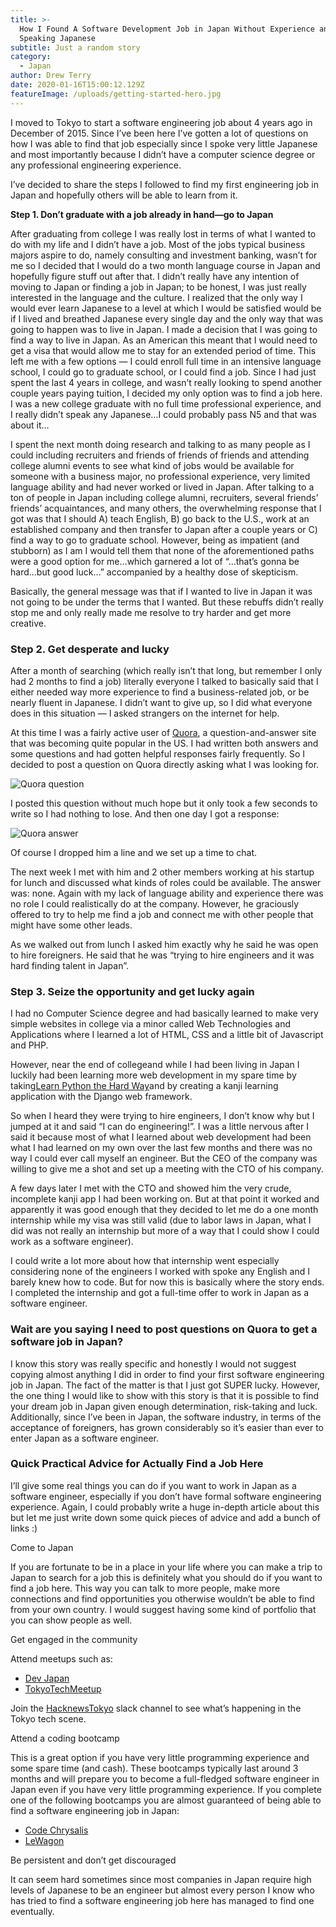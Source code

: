 ```yaml
---
title: >-
  How I Found A Software Development Job in Japan Without Experience and Without
  Speaking Japanese
subtitle: Just a random story
category:
  - Japan
author: Drew Terry
date: 2020-01-16T15:00:12.129Z
featureImage: /uploads/getting-started-hero.jpg
---
```

I moved to Tokyo to start a software engineering job about 4 years ago in December of 2015. Since I’ve been here I’ve gotten a lot of questions on how I was able to find that job especially since I spoke very little Japanese and most importantly because I didn’t have a computer science degree or any professional engineering experience.

I’ve decided to share the steps I followed to find my first engineering job in Japan and hopefully others will be able to learn from it.

**Step 1. Don’t graduate with a job already in hand—go to Japan**

After graduating from college I was really lost in terms of what I wanted to do with my life and I didn’t have a job. Most of the jobs typical business majors aspire to do, namely consulting and investment banking, wasn’t for me so I decided that I would do a two month language course in Japan and hopefully figure stuff out after that. I didn’t really have any intention of moving to Japan or finding a job in Japan; to be honest, I was just really interested in the language and the culture. I realized that the only way I would ever learn Japanese to a level at which I would be satisfied would be if I lived and breathed Japanese every single day and the only way that was going to happen was to live in Japan. I made a decision that I was going to find a way to live in Japan. As an American this meant that I would need to get a visa that would allow me to stay for an extended period of time. This left me with a few options — I could enroll full time in an intensive language school, I could go to graduate school, or I could find a job. Since I had just spent the last 4 years in college, and wasn’t really looking to spend another couple years paying tuition, I decided my only option was to find a job here. I was a new college graduate with no full time professional experience, and I really didn’t speak any Japanese…I could probably pass N5 and that was about it…

I spent the next month doing research and talking to as many people as I could including recruiters and friends of friends of friends and attending college alumni events to see what kind of jobs would be available for someone with a business major, no professional experience, very limited language ability and had never worked or lived in Japan. After talking to a ton of people in Japan including college alumni, recruiters, several friends’ friends’ acquaintances, and many others, the overwhelming response that I got was that I should A) teach English, B) go back to the U.S., work at an established company and then transfer to Japan after a couple years or C) find a way to go to graduate school. However, being as impatient (and stubborn) as I am I would tell them that none of the aforementioned paths were a good option for me…which garnered a lot of “…that’s gonna be hard…but good luck…” accompanied by a healthy dose of skepticism.

Basically, the general message was that if I wanted to live in Japan it was not going to be under the terms that I wanted. But these rebuffs didn’t really stop me and only really made me resolve to try harder and get more creative.

### Step 2. Get desperate and lucky

After a month of searching (which really isn’t that long, but remember I only had 2 months to find a job) literally everyone I talked to basically said that I either needed way more experience to find a business-related job, or be nearly fluent in Japanese. I didn’t want to give up, so I did what everyone does in this situation — I asked strangers on the internet for help.

At this time I was a fairly active user of [Quora](http://quora.com), a question-and-answer site that was becoming quite popular in the US. I had written both answers and some questions and had gotten helpful responses fairly frequently. So I decided to post a question on Quora directly asking what I was looking for.

![Quora question](/nuxt/uploads/quora_answer.png "Question I posted on Quora")

I posted this question without much hope but it only took a few seconds to write so I had nothing to lose. And then one day I got a response:

![Quora answer](/uploads/quora_answer.png)

Of course I dropped him a line and we set up a time to chat.

The next week I met with him and 2 other members working at his startup for lunch and discussed what kinds of roles could be available. The answer was: none. Again with my lack of language ability and experience there was no role I could realistically do at the company. However, he graciously offered to try to help me find a job and connect me with other people that might have some other leads.

As we walked out from lunch I asked him exactly why he said he was open to hire foreigners. He said that he was “trying to hire engineers and it was hard finding talent in Japan”.

### Step 3. Seize the opportunity and get lucky again

I had no Computer Science degree and had basically learned to make very simple websites in college via a minor called Web Technologies and Applications where I learned a lot of HTML, CSS and a little bit of Javascript and PHP.

However, near the end of collegeand while I had been living in Japan I luckily had been learning more web development in my spare time by taking[Learn Python the Hard Way](https://learnpythonthehardway.org/book/)and by creating a kanji learning application with the Django web framework.

So when I heard they were trying to hire engineers, I don’t know why but I jumped at it and said “I can do engineering!”. I was a little nervous after I said it because most of what I learned about web development had been what I had learned on my own over the last few months and there was no way I could ever call myself an engineer. But the CEO of the company was willing to give me a shot and set up a meeting with the CTO of his company.

A few days later I met with the CTO and showed him the very crude, incomplete kanji app I had been working on. But at that point it worked and apparently it was good enough that they decided to let me do a one month internship while my visa was still valid (due to labor laws in Japan, what I did was not really an internship but more of a way that I could show I could work as a software engineer).

I could write a lot more about how that internship went especially considering none of the engineers I worked with spoke any English and I barely knew how to code. But for now this is basically where the story ends. I completed the internship and got a full-time offer to work in Japan as a software engineer.

### Wait are you saying I need to post questions on Quora to get a software job in Japan?

I know this story was really specific and honestly I would not suggest copying almost anything I did in order to find your first software engineering job in Japan. The fact of the matter is that I just got SUPER lucky. However, the one thing I would like to show with this story is that it is possible to find your dream job in Japan given enough determination, risk-taking and luck. Additionally, since I’ve been in Japan, the software industry, in terms of the acceptance of foreigners, has grown considerably so it’s easier than ever to enter Japan as a software engineer.

### Quick Practical Advice for Actually Find a Job Here

I’ll give some real things you can do if you want to work in Japan as a software engineer, especially if you don’t have formal software engineering experience. Again, I could probably write a huge in-depth article about this but let me just write down some quick pieces of advice and add a bunch of links :)

Come to Japan

If you are fortunate to be in a place in your life where you can make a trip to Japan to search for a job this is definitely what you should do if you want to find a job here. This way you can talk to more people, make more connections and find opportunities you otherwise wouldn’t be able to find from your own country. I would suggest having some kind of portfolio that you can show people as well.

Get engaged in the community

Attend meetups such as:

* [Dev Japan](https://www.meetup.com/devjapan/)
* [TokyoTechMeetup](https://www.meetup.com/tokyotechmeetup/)

Join the [HacknewsTokyo](https://hntokyo.io/) slack channel to see what’s happening in the Tokyo tech scene.

Attend a coding bootcamp

This is a great option if you have very little programming experience and some spare time (and cash). These bootcamps typically last around 3 months and will prepare you to become a full-fledged software engineer in Japan even if you have very little programming experience. If you complete one of the following bootcamps you are almost guaranteed of being able to find a software engineering job in Japan:

* [Code Chrysalis](https://www.codechrysalis.io/)
* [LeWagon](https://www.lewagon.com/)

Be persistent and don’t get discouraged

It can seem hard sometimes since most companies in Japan require high levels of Japanese to be an engineer but almost every person I know who has tried to find a software engineering job here has managed to find one eventually.
